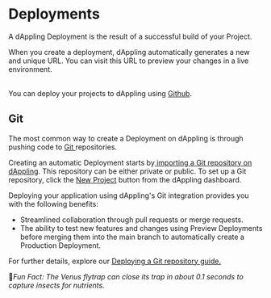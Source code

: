 # Deployments

A dAppling Deployment is the result of a successful build of your Project.

When you create a deployment, dAppling automatically generates a new and unique URL. You can visit this URL to preview your changes in a live environment.

\
You can deploy your projects to dAppling using [Github](git-integrations/dappling-for-github.md).&#x20;

## Git

The most common way to create a Deployment on dAppling is through pushing code to [Git](git-integrations/dappling-for-github.md)[ ](git-integrations/)repositories.

Creating an automatic Deployment starts by[ importing a Git repository on dAppling](git-integrations/). This repository can be either private or public. To set up a Git repository, click the [New Project](https://dappling.network/new) button from the dAppling dashboard.

Deploying your application using dAppling's Git integration provides you with the following benefits:

* Streamlined collaboration through pull requests or merge requests.
* The ability to test new features and changes using Preview Deployments before merging them into the main branch to automatically create a Production Deployment.

For further details, explore our [Deploying a Git repository guide.](git-integrations/dappling-for-github.md)



:cactus:_Fun Fact: The Venus flytrap can close its trap in about 0.1 seconds to capture insects for nutrients._
